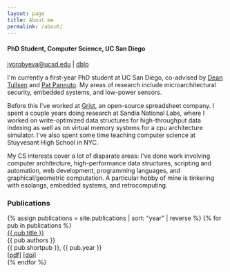 ```yaml
---
layout: page
title: About me
permalink: /about/
---
```


<h4>
PhD Student, Computer Science, UC San Diego
</h4>

jvorobyeva@ucsd.edu \| [dblp](https://dblp.org/pid/296/1722.html)

I'm currently a first-year PhD student at UC San Diego, co-advised by 
[Dean Tullsen](https://cseweb.ucsd.edu/~tullsen/) 
and 
[Pat Pannuto](https://patpannuto.com/).
My areas of research include microarchitectural security, embedded systems, and low-power sensors.


Before this I've worked at [Grist](https://www.getgrist.com/), an open-source spreadsheet company.
I spent a couple years doing research at Sandia National Labs,
where I worked on write-optimized data structures for high-throughput data indexing as 
well as on virtual memory systems for a cpu architecture simulator.
I've also spent some time teaching computer science at Stuyvesant High School in NYC.


My CS interests cover a lot of disparate areas: I've done work involving computer architecture, high-performance data structures, scripting and automation, web development, programming languages, and graphical/geometric computation. A particular hobby of mine is tinkering with esolangs, embedded systems, and retrocomputing.


<h3> Publications </h3>
{% assign publications = site.publications | sort: "year" | reverse  %}
{% for pub in publications %}
<div class="pubitem">
  <div class = "pubtitle"><a href="/papers/{{ pub.slug }}.pdf">{{ pub.title }}</a></div>
  <div class = "pubauthors">{{ pub.authors }}</div>
  <div class = "pubinfo">{{ pub.shortpub }}, {{ pub.year }}</div>
  <div class = "publinks">
    <a href="/papers/{{ pub.slug }}.pdf">[pdf]</a>
    <a href="{{ pub.doi }}">[doi]</a>
  </div>
</div>
{% endfor %}

<!--
I'm currently working for the HPC department at Stony Brook, performing Linux system administration and general problem-fixing.
This past summer, I worked at Grist Labs, a startup in NYC working on making spreadsheets more organized and more capable. Before that, I interned at a few other places. mostly doing internal scripting/automation.

I study computer science and electrical engineering at Stony Brook University. When not at school, I live in NYC.
-->
